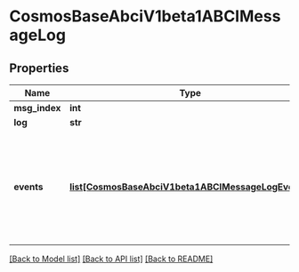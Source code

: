 # CosmosBaseAbciV1beta1ABCIMessageLog

## Properties
Name | Type | Description | Notes
------------ | ------------- | ------------- | -------------
**msg_index** | **int** |  | [optional] 
**log** | **str** |  | [optional] 
**events** | [**list[CosmosBaseAbciV1beta1ABCIMessageLogEvents]**](CosmosBaseAbciV1beta1ABCIMessageLogEvents.md) | Events contains a slice of Event objects that were emitted during some execution. | [optional] 

[[Back to Model list]](../README.md#documentation-for-models) [[Back to API list]](../README.md#documentation-for-api-endpoints) [[Back to README]](../README.md)


